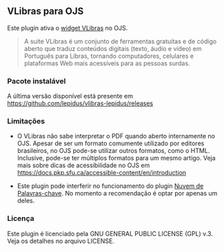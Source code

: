 ## VLibras para OJS
Este plugin ativa o [widget VLibras](https://vlibras.gov.br/) no OJS.

> A suite VLibras é um conjunto de ferramentas gratuitas e de código aberto que traduz conteúdos digitais (texto, áudio e vídeo) em Português para Libras, tornando computadores, celulares e plataformas Web mais acessíveis para as pessoas surdas.

### Pacote instalável
A última versão disponível está presente em https://github.com/lepidus/vlibras-lepidus/releases

### Limitações
* O VLibras não sabe interpretar o PDF quando aberto internamente no OJS. Apesar de ser um formato comumente utilizado por editores brasileiros, no OJS pode-se utilizar outros formatos, como o HTML. Inclusive, pode-se ter múltiplos formatos para um mesmo artigo. Veja mais sobre dicas de acessibilidade no OJS em <https://docs.pkp.sfu.ca/accessible-content/en/introduction>

* Este plugin pode interferir no funcionamento do plugin [Nuvem de Palavras-chave](https://github.com/lepidus/keywordCloud/). No momento a recomendação é optar por apenas um deles.

### Licença

Este plugin é licenciado pela GNU GENERAL PUBLIC LICENSE (GPL) v.3. Veja os detalhes no arquivo LICENSE.

